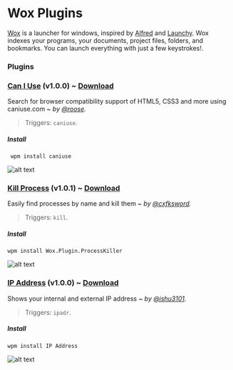 # Wox Plugins

[Wox](http://www.getwox.com) is a launcher for windows, inspired by [Alfred](http://www.alfredapp.com/) and [Launchy](http://www.launchy.net/). Wox indexes your programs, your documents, project files, folders, and bookmarks. You can launch everything with just a few keystrokes!.

### Plugins

### [Can I Use](https://github.com/roose/Wox.Plugin.CanIUse) (v1.0.0) ~ [Download](http://www.getwox.com/plugin/15)

Search for browser compatibility support of HTML5, CSS3 and more using caniuse.com ~ *by [@roose](https://github.com/roose/).*

> Triggers: `caniuse`.

##### Install

` wpm install caniuse`

![alt text][caniuse]

### [Kill Process](https://github.com/cxfksword/Wox.Plugin.ProcessKiller) (v1.0.1) ~ [Download](http://www.getwox.com/plugin/21)

Easily find processes by name and kill them ~ *by [@cxfksword](https://github.com/cxfksword/).*

> Triggers: `kill`.

##### Install

`wpm install Wox.Plugin.ProcessKiller`

![alt text][killprocess]

### [IP Address](https://github.com/ishu3101/Wox.Plugin.IPAddress) (v1.0.0) ~ [Download](http://www.getwox.com/plugin/43)

Shows your internal and external IP address ~ *by [@ishu3101](https://github.com/ishu3101/).*

> Triggers: `ipadr`.

##### Install

`wpm install IP Address`

![alt text][ipaddress]

[caniuse]: http://api.getwox.com/media/plugin/E234E3FBF4294AF9A0B78F75BD89EDD1/caniuse-5a21e3c3-8c05-409d-a03f-c310174aa0ae.png "Sample Result"
[killprocess]: http://api.getwox.com/media/plugin/D2D2C23B084D411DB66EE0C79D6C2A6C/preview-c9e52ccf-7406-469f-9213-ad5f0fa80ec9.png "Sample Result"
[ipaddress]: http://api.getwox.com/media/plugin/E2D2C23B084D41D1B6F60EC79D62CAH6/screenshot-2a316492-69f0-4627-93fd-8f6cecdefd79.png "Sample Result"
